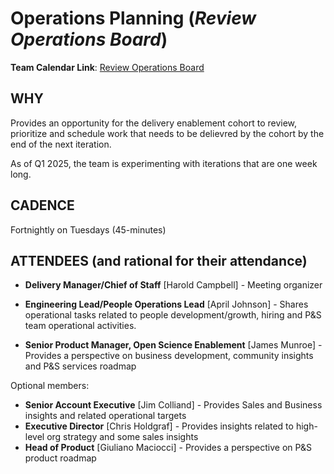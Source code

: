 # Operations Planning (_Review Operations Board_)

**Team Calendar Link**: [Review Operations Board](https://calendar.google.com/calendar/event?action=TEMPLATE&tmeid=MmoxMDVycjB2M2FoM2c4dGwyZ3Vxbm9mNThfMjAyNTAyMThUMTgwMDAwWiBoY2FtcGJlbGxAMmkyYy5vcmc&tmsrc=hcampbell%402i2c.org&scp=ALL)

## WHY

Provides an opportunity for the delivery enablement cohort to review, prioritize and schedule work that needs to be delievred by the cohort by the end of the next iteration.

As of Q1 2025, the team is experimenting with iterations that are one week long.

## CADENCE

Fortnightly on Tuesdays (45-minutes)

## ATTENDEES (and rational for their attendance)

-   **Delivery Manager/Chief of Staff** [Harold Campbell] - Meeting organizer

-   **Engineering Lead/People Operations Lead** [April Johnson] - Shares operational tasks related to people development/growth, hiring and P&S team operational activities.
-   **Senior Product Manager, Open Science Enablement** [James Munroe] - Provides a perspective on business development, community insights and P&S services roadmap

Optional members:

-   **Senior Account Executive** [Jim Colliand] - Provides Sales and Business insights and related operational targets
-   **Executive Director** [Chris Holdgraf] - Provides insights related to high-level org strategy and some sales insights
-   **Head of Product** [Giuliano Maciocci] - Provides a perspective on P&S product roadmap

